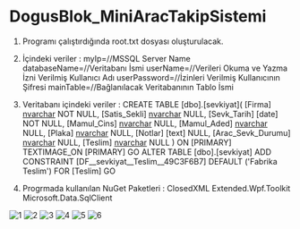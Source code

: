 # DogusBlok_MiniAracTakipSistemi
1. Programı çalıştırdığında root.txt dosyası oluşturulacak.

2. İçindeki veriler :
    myIp=//MSSQL Server Name
    databaseName=//Veritabanı İsmi
    userName=//Verileri Okuma ve Yazma İzni Verilmiş Kullanıcı Adı
    userPassword=//İzinleri Verilmiş Kullanıcının Şifresi
    mainTable=//Bağlanılacak Veritabanının Tablo İsmi

3. Veritabanı içindeki veriler :
CREATE TABLE [dbo].[sevkiyat](
	[Firma] [nvarchar](100) NOT NULL,
	[Satis_Sekli] [nvarchar](50) NULL,
	[Sevk_Tarih] [date] NOT NULL,
	[Mamul_Cins] [nvarchar](100) NULL,
	[Mamul_Aded] [nvarchar](100) NULL,
	[Plaka] [nvarchar](100) NULL,
	[Notlar] [text] NULL,
	[Arac_Sevk_Durumu] [nvarchar](50) NULL,
	[Teslim] [nvarchar](15) NULL
) ON [PRIMARY] TEXTIMAGE_ON [PRIMARY]
GO
ALTER TABLE [dbo].[sevkiyat] ADD  CONSTRAINT [DF__sevkiyat__Teslim__49C3F6B7]  DEFAULT ('Fabrika Teslim') FOR [Teslim]
GO

4. Progrmada kullanılan NuGet Paketleri :
    ClosedXML
    Extended.Wpf.Toolkit
    Microsoft.Data.SqlClient

![1](https://user-images.githubusercontent.com/18140418/211635743-90322abe-9466-44fb-9595-0bff6be8f5cc.png)
![2](https://user-images.githubusercontent.com/18140418/211636140-4e0126e1-8baf-43ca-b518-9b9f87c638df.png)
![3](https://user-images.githubusercontent.com/18140418/211636153-6d8a6b13-fc92-4bbc-ac2c-3a1438e1700a.png)
![4](https://user-images.githubusercontent.com/18140418/211636164-4f40a893-751c-4d2d-8bad-56145068e67b.png)
![5](https://user-images.githubusercontent.com/18140418/211636171-33a432df-da25-4ac3-8007-19ace647286f.png)
![6](https://user-images.githubusercontent.com/18140418/211636179-97fffb0f-5890-45b0-afd3-a7cbea7cb4e7.png)
